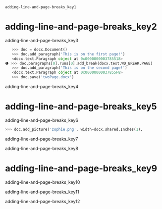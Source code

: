 ```ngMeta
adding-line-and-page-breaks_key1
```
# adding-line-and-page-breaks_key2
adding-line-and-page-breaks_key3

```python
   >>> doc = docx.Document()
   >>> doc.add_paragraph('This is on the first page!')
   <docx.text.Paragraph object at 0x0000000003785518>
❶ >>> doc.paragraphs[0].runs[0].add_break(docx.text.WD_BREAK.PAGE)
   >>> doc.add_paragraph('This is on the second page!')
   <docx.text.Paragraph object at 0x00000000037855F8>
   >>> doc.save('twoPage.docx')
```
adding-line-and-page-breaks_key4

# adding-line-and-page-breaks_key5
adding-line-and-page-breaks_key6

```python
>>> doc.add_picture('zophie.png', width=docx.shared.Inches(1),
```
adding-line-and-page-breaks_key7

adding-line-and-page-breaks_key8

# adding-line-and-page-breaks_key9
adding-line-and-page-breaks_key10

adding-line-and-page-breaks_key11

adding-line-and-page-breaks_key12

